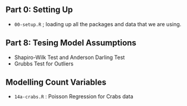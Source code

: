
## Part 0: Setting Up

* ``00-setup.R`` ; loading up all the packages and data that we are using.


## Part 8: Tesing Model Assumptions

* Shapiro-Wilk Test and Anderson Darling Test
* Grubbs Test for Outliers

## Modelling Count Variables

* ``14a-crabs.R`` :  Poisson Regression for Crabs data

